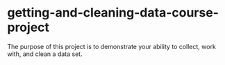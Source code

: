 # getting-and-cleaning-data-course-project
The purpose of this project is to demonstrate your ability to collect, work with, and clean a data set.
